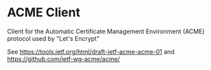 ACME Client
=====


Client for the Automatic Certificate Management Environment (ACME) protocol used by
"Let's Encrypt"

See https://tools.ietf.org/html/draft-ietf-acme-acme-01
and https://github.com/ietf-wg-acme/acme/
